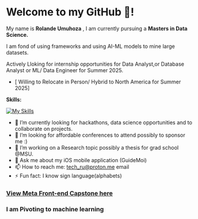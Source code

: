 # Welcome to my GitHub 🤖!

My name is **Rolande Umuhoza** , I am currently pursuing a **Masters in Data Science.**

I am fond of using frameworks and using AI-ML models to mine large datasets.

Actively Lloking for internship opportunities for Data Analyst,or Database Analyst or ML/ Data Engineer for Summer 2025.
- [ Willing to Relocate in Person/ Hybrid to North America for Summer 2025]

**Skills:**

[![My Skills](https://skillicons.dev/icons?i=react,js,html,css,figma,aws,cs,c,bash,wordpress,python,swift,php,vue,saas,unity,vscode)](https://skillicons.dev)


- 🔭 I’m currently looking for hackathons, data science opportunities and to collaborate on projects.
- 👯 I’m looking for affordable conferences to attend possibly to sponsor me :)
- 🤔 I’m working on a Research topic possibly a thesis for grad school @MSU.
- 💬 Ask me about my iOS mobile application (GuideMoi) 
- 📫 How to reach me: tech_ru@proton.me email
- ⚡ Fun fact: I know sign language(alphabets)

### [View Meta Front-end Capstone here](https://github.com/Lande21/Little_Lemon)
### I am Pivoting to machine learning
